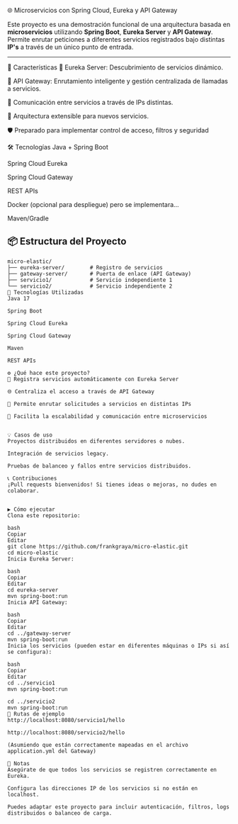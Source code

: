 🌐 Microservicios con Spring Cloud, Eureka y API Gateway

Este proyecto es una demostración funcional de una arquitectura basada en **microservicios** utilizando **Spring Boot**, **Eureka Server** y **API Gateway**. Permite enrutar peticiones a diferentes servicios registrados bajo distintas **IP's** a través de un único punto de entrada.

---


🚀 Características
📡 Eureka Server: Descubrimiento de servicios dinámico.

🔀 API Gateway: Enrutamiento inteligente y gestión centralizada de llamadas a servicios.

🔗 Comunicación entre servicios a través de IPs distintas.

🧩 Arquitectura extensible para nuevos servicios.

🛡️ Preparado para implementar control de acceso, filtros y seguridad

🛠️ Tecnologías
Java + Spring Boot

Spring Cloud Eureka

Spring Cloud Gateway

REST APIs

Docker (opcional para despliegue) pero se implementara...

Maven/Gradle


## 📦 Estructura del Proyecto

```text
micro-elastic/
├── eureka-server/        # Registro de servicios
├── gateway-server/       # Puerta de enlace (API Gateway)
├── servicio1/            # Servicio independiente 1
└── servicio2/            # Servicio independiente 2
🚀 Tecnologías Utilizadas
Java 17

Spring Boot

Spring Cloud Eureka

Spring Cloud Gateway

Maven

REST APIs

⚙️ ¿Qué hace este proyecto?
🔎 Registra servicios automáticamente con Eureka Server

🌐 Centraliza el acceso a través de API Gateway

🧭 Permite enrutar solicitudes a servicios en distintas IPs

💬 Facilita la escalabilidad y comunicación entre microservicios


💡 Casos de uso
Proyectos distribuidos en diferentes servidores o nubes.

Integración de servicios legacy.

Pruebas de balanceo y fallos entre servicios distribuidos.

📞 Contribuciones
¡Pull requests bienvenidos! Si tienes ideas o mejoras, no dudes en colaborar.


▶️ Cómo ejecutar
Clona este repositorio:

bash
Copiar
Editar
git clone https://github.com/frankgraya/micro-elastic.git
cd micro-elastic
Inicia Eureka Server:

bash
Copiar
Editar
cd eureka-server
mvn spring-boot:run
Inicia API Gateway:

bash
Copiar
Editar
cd ../gateway-server
mvn spring-boot:run
Inicia los servicios (pueden estar en diferentes máquinas o IPs si así se configura):

bash
Copiar
Editar
cd ../servicio1
mvn spring-boot:run

cd ../servicio2
mvn spring-boot:run
🔀 Rutas de ejemplo
http://localhost:8080/servicio1/hello

http://localhost:8080/servicio2/hello

(Asumiendo que están correctamente mapeadas en el archivo application.yml del Gateway)

📌 Notas
Asegúrate de que todos los servicios se registren correctamente en Eureka.

Configura las direcciones IP de los servicios si no están en localhost.

Puedes adaptar este proyecto para incluir autenticación, filtros, logs distribuidos o balanceo de carga.